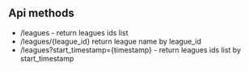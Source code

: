 ## Api methods

- /leagues - return leagues ids list
- /leagues/{league_id} return league name by league_id
- /leagues?start_timestamp={timestamp} - return leagues ids list by start_timestamp
